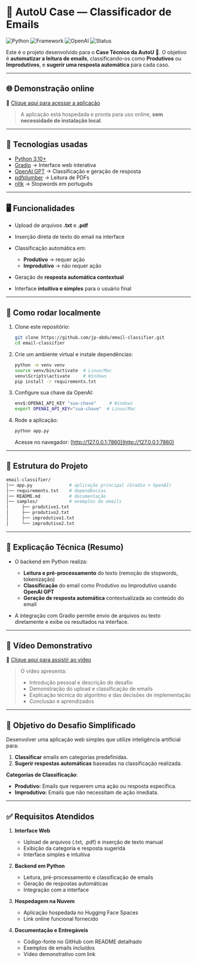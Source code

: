 # 📧 AutoU Case — Classificador de Emails

![Python](https://img.shields.io/badge/Python-3.10+-blue.svg)
![Framework](https://img.shields.io/badge/Framework-Gradio-orange.svg)
![OpenAI](https://img.shields.io/badge/API-OpenAI-green.svg)
![Status](https://img.shields.io/badge/Status-Online-success.svg)

Este é o projeto desenvolvido para o **Case Técnico da AutoU** 🚀.
O objetivo é **automatizar a leitura de emails**, classificando-os como **Produtivos** ou **Improdutivos**, e **sugerir uma resposta automática** para cada caso.

---

## 🌐 Demonstração online

🔗 [Clique aqui para acessar a aplicação](https://huggingface.co/spaces/jpabdu/email-classifier)

> A aplicação está hospedada e pronta para uso online, **sem necessidade de instalação local**.

---

## 🚀 Tecnologias usadas

* [Python 3.10+](https://www.python.org/)
* [Gradio](https://gradio.app/) → Interface web interativa
* [OpenAI GPT](https://platform.openai.com/) → Classificação e geração de resposta
* [pdfplumber](https://github.com/jsvine/pdfplumber) → Leitura de PDFs
* [nltk](https://www.nltk.org/) → Stopwords em português

---

## 🖥️ Funcionalidades

* Upload de arquivos **.txt** e **.pdf**
* Inserção direta de texto do email na interface
* Classificação automática em:

  * **Produtivo** → requer ação
  * **Improdutivo** → não requer ação
* Geração de **resposta automática contextual**
* Interface **intuitiva e simples** para o usuário final

---

## 🔧 Como rodar localmente

1. Clone este repositório:

   ```bash
   git clone https://github.com/jp-abdu/email-classifier.git
   cd email-classifier
   ```
2. Crie um ambiente virtual e instale dependências:

   ```bash
   python -m venv venv
   source venv/bin/activate  # Linux/Mac
   venv\Scripts\activate     # Windows
   pip install -r requirements.txt
   ```
3. Configure sua chave da OpenAI:

   ```bash
   env$:OPENAI_API_KEY "sua-chave"     # Windows
   export OPENAI_API_KEY="sua-chave"  # Linux/Mac
   ```
4. Rode a aplicação:

   ```bash
   python app.py
   ```

   Acesse no navegador: [http://127.0.0.1:7860](http://127.0.0.1:7860)

---

## 📂 Estrutura do Projeto

```bash
email-classifier/
│── app.py              # aplicação principal (Gradio + OpenAI)
│── requirements.txt    # dependências
│── README.md           # documentação
│── samples/            # exemplos de emails
│     ├── produtivo1.txt
│     ├── produtivo2.txt
│     ├── improdutivo1.txt
│     └── improdutivo2.txt
```

---

## 🧠 Explicação Técnica (Resumo)

* O backend em Python realiza:

  * **Leitura e pré-processamento** do texto (remoção de stopwords, tokenização)
  * **Classificação** do email como Produtivo ou Improdutivo usando **OpenAI GPT**
  * **Geração de resposta automática** contextualizada ao conteúdo do email
* A integração com Gradio permite envio de arquivos ou texto diretamente e exibe os resultados na interface.

---

## 🎥 Vídeo Demonstrativo

🔗 [Clique aqui para assistir ao vídeo](link-do-video)

> O vídeo apresenta:
>
> * Introdução pessoal e descrição do desafio
> * Demonstração do upload e classificação de emails
> * Explicação técnica do algoritmo e das decisões de implementação
> * Conclusão e aprendizados

---

## 📌 Objetivo do Desafio Simplificado

Desenvolver uma aplicação web simples que utilize inteligência artificial para:

1. **Classificar** emails em categorias predefinidas.
2. **Sugerir respostas automáticas** baseadas na classificação realizada.

**Categorias de Classificação**:

* **Produtivo:** Emails que requerem uma ação ou resposta específica.
* **Improdutivo:** Emails que não necessitam de ação imediata.

---

## ✅ Requisitos Atendidos

1. **Interface Web**

   * Upload de arquivos (.txt, .pdf) e inserção de texto manual
   * Exibição da categoria e resposta sugerida
   * Interface simples e intuitiva

2. **Backend em Python**

   * Leitura, pré-processamento e classificação de emails
   * Geração de respostas automáticas
   * Integração com a interface

3. **Hospedagem na Nuvem**

   * Aplicação hospedada no Hugging Face Spaces
   * Link online funcional fornecido

4. **Documentação e Entregáveis**

   * Código-fonte no GitHub com README detalhado
   * Exemplos de emails incluídos
   * Vídeo demonstrativo com link
